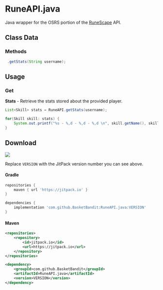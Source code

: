 # RuneAPI.java
Java wrapper for the OSRS portion of the [RuneScape](https://oldschool.runescape.com/) API.

## Class Data

### Methods

```java
 .getStats(String username);
```

## Usage

### Get

**Stats** - Retrieve the stats stored about the provided player.
```java
List<Skill> stats = RuneAPI.getStats(username);

for(Skill skill: stats) {
    System.out.printf("%s - %,d - %,d - %,d \n", skill.getName(), skill.getRank(), skill.getLevel(), skill.getExperience());
}
```

## Download

[![](https://jitpack.io/v/BasketBandit/RuneAPI.java.svg)](https://jitpack.io/#BasketBandit/RuneAPI.java)
 
Replace `VERSION` with the JitPack version number you can see above.
 
#### Gradle
```gradle
repositories {
    maven { url 'https://jitpack.io' }
}
```

```gradle
dependencies {
    implementation 'com.github.BasketBandit:RuneAPI.java:VERSION'
}
```
 
#### Maven
```xml
<repositories>
    <repository>
        <id>jitpack.io</id>
        <url>https://jitpack.io</url>
    </repository>
</repositories>
```  

```xml
<dependency>
    <groupId>com.github.BasketBandit</groupId>
    <artifactId>RuneAPI.java</artifactId>
    <version>VERSION</version>
</dependency>
```